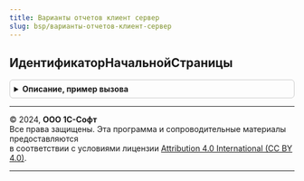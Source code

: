 ```yaml
---
title: Варианты отчетов клиент сервер
slug: bsp/варианты-отчетов-клиент-сервер
---
```



## ИдентификаторНачальнойСтраницы
<details style="margin: 1em 0; padding: 0.5em; border: 1px solid #ccc; border-radius: 6px;">

<summary style="font-weight: bold; cursor: pointer;">Описание, пример вызова</summary>

```bsl

// Идентификатор, который используется для начальной страницы в модуле ВариантыОтчетовПереопределяемый.
//
// Возвращаемое значение:
//   Строка - идентификатор, который используется для начальной страницы в модуле ВариантыОтчетовПереопределяемый.
//
Функция ИдентификаторНачальнойСтраницы() Экспорт
```

Пример вызова
```bsl
Результат = ВариантыОтчетовКлиентСервер.ИдентификаторНачальнойСтраницы() 
```
</details>

---

© 2024, **ООО 1С-Софт**  
Все права защищены. Эта программа и сопроводительные материалы предоставляются  
в соответствии с условиями лицензии [Attribution 4.0 International (CC BY 4.0)](https://creativecommons.org/licenses/by/4.0/legalcode).

---
